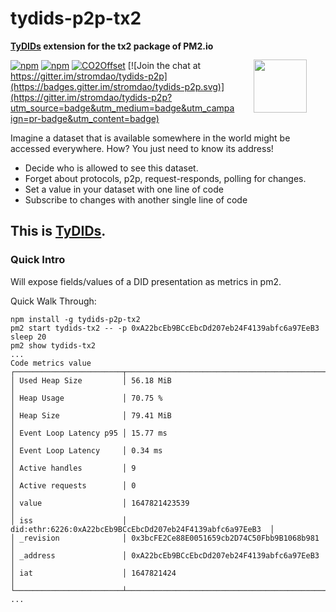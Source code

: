# tydids-p2p-tx2

<a href="https://stromdao.de/" target="_blank" title="STROMDAO - Digital Energy Infrastructure"><img src="https://rawcdn.githack.com/energychain/tydids-p2p-http/39ee1b927300efeb6aca81abfe98ca079f6a06be/static/stromdao.png" align="right" height="85px" hspace="30px" vspace="30px"></a>

**[TyDIDs](https://tydids.com) extension for the tx2 package of PM2.io**

[![npm](https://img.shields.io/npm/dt/tydids-p2p-tx2.svg)](https://www.npmjs.com/package/tydids-p2p-tx2)
[![npm](https://img.shields.io/npm/v/tydids-p2p-tx2.svg)](https://www.npmjs.com/package/tydids-p2p-tx2)
[![CO2Offset](https://api.corrently.io/v2.0/ghgmanage/statusimg?host=tydids-p2p-tx2&svg=1)](https://co2offset.io/badge.html?host=tydids-p2p-tx2)
[![Join the chat at https://gitter.im/stromdao/tydids-p2p](https://badges.gitter.im/stromdao/tydids-p2p.svg)](https://gitter.im/stromdao/tydids-p2p?utm_source=badge&utm_medium=badge&utm_campaign=pr-badge&utm_content=badge)

Imagine a dataset that is available somewhere in the world might be accessed everywhere. How? You just need to know its address!
- Decide who is allowed to see this dataset.
- Forget about protocols, p2p, request-responds, polling for changes.
- Set a value in your dataset with one line of code
- Subscribe to changes with another single line of code

## This is [TyDIDs](https://github.com/energychain/tydids-p2p).

### Quick Intro
Will expose fields/values of a DID presentation as metrics in pm2.

Quick Walk Through:
```
npm install -g tydids-p2p-tx2
pm2 start tydids-tx2 -- -p 0xA22bcEb9BCcEbcDd207eb24F4139abfc6a97EeB3
sleep 20
pm2 show tydids-tx2
...
Code metrics value
┌────────────────────────┬───────────────────────────────────────────────────────────┐
│ Used Heap Size         │ 56.18 MiB                                                 │
│ Heap Usage             │ 70.75 %                                                   │
│ Heap Size              │ 79.41 MiB                                                 │
│ Event Loop Latency p95 │ 15.77 ms                                                  │
│ Event Loop Latency     │ 0.34 ms                                                   │
│ Active handles         │ 9                                                         │
│ Active requests        │ 0                                                         │
│ value                  │ 1647821423539                                             │
│ iss                    │ did:ethr:6226:0xA22bcEb9BCcEbcDd207eb24F4139abfc6a97EeB3  │
│ _revision              │ 0x3bcFE2Ce88E0051659cb2D74C50Fbb9B1068b981                │
│ _address               │ 0xA22bcEb9BCcEbcDd207eb24F4139abfc6a97EeB3                │
│ iat                    │ 1647821424                                                │
└────────────────────────┴───────────────────────────────────────────────────────────┘
...
```
